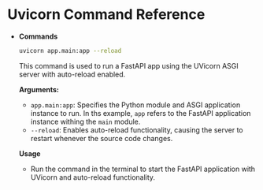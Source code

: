 # **Uvicorn Command Reference**

- **Commands**

  ```bash
  uvicorn app.main:app --reload
  ```

  This command is used to run a FastAPI app using the UVicorn ASGI server with auto-reload enabled.

  **Arguments:**

  - `app.main:app`: Specifies the Python module and ASGI application instance to run. In ths example, `app` refers to the FastAPI application instance withing the `main` module.
  - `--reload`: Enables auto-reload functionality, causing the server to restart whenever the source code changes.

  **Usage**

  - Run the command in the terminal to start the FastAPI application with UVicorn and auto-reload functionality.
